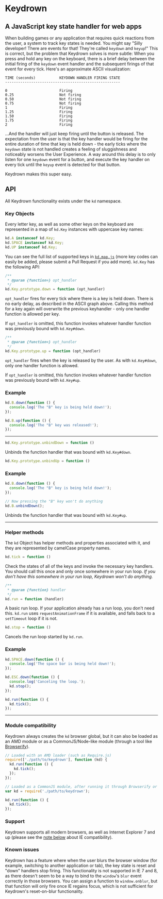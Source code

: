 # Keydrown

## A JavaScript key state handler for web apps

When building games or any application that requires quick reactions from the
user, a system to track key states is needed.  You might say "Silly developer!
There are events for that! They're called `keydown` and `keyup`!"  This is
correct, but the problem that Keydrown solves is more subtle: When you press
and hold any key on the keyboard, there is a brief delay between the initial
firing of the `keydown` event handler and the subsequent firings of that event
for every tick.  Here's an approximate ASCII visualization:

````
TIME (seconds)           KEYDOWN HANDLER FIRING STATE
-----------------------------------------------------

0                        Firing
0.25                     Not firing
0.50                     Not firing
0.75                     Not firing
1                        Firing
1.25                     Firing
1.50                     Firing
1.75                     Firing
2                        Firing
````

...And the handler will just keep firing until the button is released.  The
expectation from the user is that the key handler would be firing for the
entire duration of time that key is held down - the early ticks where the
`keydown` state is not handled creates a feeling of sluggishness and noticeably
worsens the User Experience.  A way around this delay is to only listen for one
`keydown` event for a button, and execute the key handler on every tick until
the `keyup` event is detected for that button.

Keydrown makes this super easy.

## API

All Keydrown functionality exists under the `kd` namespace.

### Key Objects

Every letter key, as well as some other keys on the keyboard are represented in
a map of `kd.Key` instances with uppercase key names:

````javascript
kd.A instanceof kd.Key;
kd.SPACE instanceof kd.Key;
kd.UP instanceof kd.Key;
````

You can see the full list of supported keys in
[`kd.map.js`](https://github.com/jeremyckahn/keydrown/blob/master/src/kd.map.js)
(more key codes can easily be added, please submit a Pull Request if you add
more).  `kd.Key` has the following API:

````javascript
/**
 * @param {function=} opt_handler
 */
kd.Key.prototype.down = function (opt_handler)
````

`opt_handler` fires for every tick where there is a key is held down.  There is
no early delay, as described in the ASCII graph above.  Calling this method for
a key again will overwrite the previous keyhandler - only one handler function
is allowed per key.

If `opt_handler` is omitted, this function invokes whatever handler function
was previously bound with `kd.Key#down`.

````javascript
/**
 * @param {function=} opt_handler
 */
kd.Key.prototype.up = function (opt_handler)
````

`opt_handler` fires when the key is released by the user.  As with
`kd.Key#down`, only one handler function is allowed.

If `opt_handler` is omitted, this function invokes whatever handler function
was previously bound with `kd.Key#up`.

### Example

````javascript
kd.B.down(function () {
  console.log('The "B" key is being held down!');
});

kd.B.up(function () {
  console.log('The "B" key was released!');
});
````

-------------------------------------------------------------------------------

````javascript
kd.Key.prototype.unbindDown = function ()
````

Unbinds the function handler that was bound with `kd.Key#down`.

````javascript
kd.Key.prototype.unbindUp = function ()
````

### Example

````javascript
kd.B.down(function () {
  console.log('The "B" key is being held down!');
});

// Now pressing the "B" key won't do anything
kd.B.unbindDown();
````

Unbinds the function handler that was bound with `kd.Key#up`.

-------------------------------------------------------------------------------

### Helper methods

The `kd` Object has helper methods and properties associated with it, and they
are represented by camelCase property names.

````javascript
kd.tick = function ()
````

Check the states of all of the keys and invoke the necessary key handlers.  You
should call this once and only once somewhere in your run loop.  *If you don't
have this somewhere in your run loop, Keydrown won't do anything.*

````javascript
/**
 * @param {function} handler
 */
kd.run = function (handler)
````

A basic run loop.  If your application already has a run loop, you don't need
this.  `kd.run` uses `requestAnimationFrame` if it is available, and falls back
to a `setTimeout` loop if it is not.

````javascript
kd.stop = function ()
````

Cancels the run loop started by `kd.run`.

### Example

````javascript
kd.SPACE.down(function () {
  console.log('The space bar is being held down!');
});

kd.ESC.down(function () {
  console.log('Canceling the loop.');
  kd.stop();
});

kd.run(function () {
  kd.tick();
});
````

-------------------------------------------------------------------------------

### Module compatibility

Keydrown always creates the `kd` browser global, but it can also be loaded as
an AMD module or as a CommonJS/Node-like module (through a tool like
[Browserify](http://browserify.org/)).

````javascript
// Loaded with an AMD loader (such as Require.js)
require(['./path/to/keydrown'], function (kd) {
  kd.run(function () {
    kd.tick();
  });
});
````

````javascript
// Loaded as a CommonJS module, after running it through Browserify or similar
var kd = require('./path/to/keydrown');

kd.run(function () {
  kd.tick();
});
````

### Support

Keydrown supports all modern browsers, as well as Internet Explorer 7 and up
(please see the [note below](#known-issues) about IE compatibility).

### Known issues

Keydrown has a feature where when the user blurs the browser window (for
example, switching to another application or tab), the key state is reset and
"down" handlers stop firing.  This functionality is not supported in IE 7 and
8, as there doesn't seem to be a way to bind to the `window`'s `blur` event
correctly in those browsers.  You can assign a function to `window.onblur`, but
that function will only fire once IE regains focus, which is not sufficient for
Keydrown's reset-on-blur functionality.
